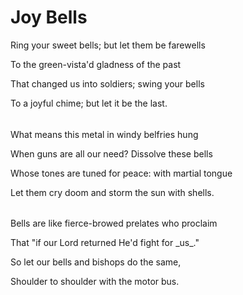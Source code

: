 # Joy Bells

Ring your sweet bells; but let them be farewells

  To the green-vista'd gladness of the past

That changed us into soldiers; swing your bells

  To a joyful chime; but let it be the last.

###### 

What means this metal in windy belfries hung

  When guns are all our need? Dissolve these bells

Whose tones are tuned for peace: with martial tongue

  Let them cry doom and storm the sun with shells.

###### 

Bells are like fierce-browed prelates who proclaim

  That "if our Lord returned He'd fight for \_us\_."

So let our bells and bishops do the same,

  Shoulder to shoulder with the motor bus.

